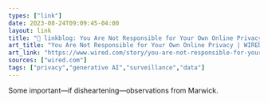 ```yaml
---
types: ["link"]
date: 2023-08-24T09:09:45-04:00
layout: link
title: "🔗 linkblog: You Are Not Responsible for Your Own Online Privacy | WIRED'"
art_title: "You Are Not Responsible for Your Own Online Privacy | WIRED"
art_link: "https://www.wired.com/story/you-are-not-responsible-for-your-own-online-privacy/"
sources: ["wired.com"]
tags: ["privacy","generative AI","surveillance","data"]
---
```

Some important—if disheartening—observations from Marwick.  
 
